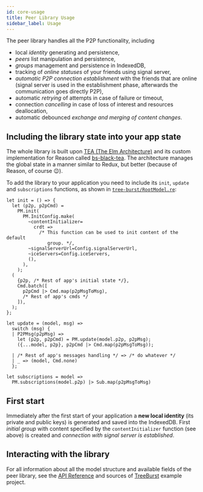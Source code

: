 ```yaml
---
id: core-usage
title: Peer Library Usage
sidebar_label: Usage
---
```


The peer library handles all the P2P functionality, including

- local _identity_ generating and persistence,
- _peers_ list manipulation and persistence,
- _groups_ management and persistence in IndexedDB,
- tracking of _online statuses_ of your friends using signal server,
- _automatic P2P connection establishment_ with the friends that are online (signal server is used in the establishment phase, afterwards the communication goes directly P2P),
- automatic _retrying_ of attempts in case of failure or timeout,
- connection _cancelling_ in case of loss of interest and resources deallocation,
- automatic debounced _exchange and merging of content changes_.

## Including the library state into your app state

The whole library is built upon [TEA (The Elm Architecture)](https://guide.elm-lang.org/architecture/) and its custom implementation for Reason called [bs-black-tea](https://github.com/jhrdina/bs-black-tea). The architecture manages the global state in a manner similar to Redux, but better (because of Reason, of course 😉).

To add the library to your application you need to include its `init`, `update` and `subscriptions` functions, as shown in [`tree-burst/RootModel.re`](https://github.com/jhrdina/tree-burst/blob/master/src/RootModel.re):

```reason
let init = () => {
  let (p2p, p2pCmd) =
    PM.init(
      PM.InitConfig.make(
        ~contentInitializer=
          crdt =>
            /* This function can be used to init content of the default
               group. */,
        ~signalServerUrl=Config.signalServerUrl,
        ~iceServers=Config.iceServers,
        (),
      ),
    );
  (
    {p2p, /* Rest of app's initial state */},
    Cmd.batch([
      p2pCmd |> Cmd.map(p2pMsgToMsg),
      /* Rest of app's cmds */
    ]),
  );
};

let update = (model, msg) =>
  switch (msg) {
  | P2PMsg(p2pMsg) =>
    let (p2p, p2pCmd) = PM.update(model.p2p, p2pMsg);
    ({...model, p2p}, p2pCmd |> Cmd.map(p2pMsgToMsg));

  | /* Rest of app's messages handling */ => /* do whatever */
  | _ => (model, Cmd.none)
  };

let subscriptions = model =>
  PM.subscriptions(model.p2p) |> Sub.map(p2pMsgToMsg)

```

## First start

Immediately after the first start of your application a **new local identity** (its private and public keys) is generated and saved into the IndexedDB. First _initial group_ with content specified by the `contentInitializer` function (see above) is created and _connection with signal server is established_.

## Interacting with the library

For all information about all the model structure and available fields of the peer library, see the [API Reference](api) and sources of [TreeBurst](https://github.com/jhrdina/tree-burst) example project.